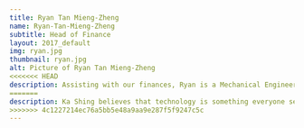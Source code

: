 ```yaml
---
title: Ryan Tan Mieng-Zheng 
name: Ryan-Tan-Mieng-Zheng
subtitle: Head of Finance
layout: 2017_default
img: ryan.jpg
thumbnail: ryan.jpg
alt: Picture of Ryan Tan Mieng-Zheng
<<<<<<< HEAD
description: Assisting with our finances, Ryan is a Mechanical Engineering student in the University of Manchester. Being the participant of MSTC in 2016 himself, Ryan realized how much we, Malaysians, have done in the STEM field, how much potential we have in the STEM field and how much more we can work on in the STEM field to compete globally.
=======
description: Ka Shing believes that technology is something everyone sees and hears, but few understands. The game-changing innovations that recently hit the market wowed many with their convenience, but not many know about how these technologies came to be. With this in mind, he is keen on bringing MSTC to students looking to test the waters with the technology sector. He hopes to build MSTC 2018 upon the successes of its predecessors and continue to connect students to the industry. This second year Electronics and Electrical Engineering student at UCL codes odd programs during his free time!
>>>>>>> 4c1227214ec76a5bb5e48a9aa9e287f5f9247c5c
---
```

